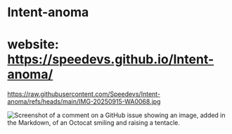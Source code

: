 
# Intent-anoma


# website: https://speedevs.github.io/Intent-anoma/

https://raw.githubusercontent.com/Speedevs/Intent-anoma/refs/heads/main/IMG-20250915-WA0068.jpg


![Screenshot of a comment on a GitHub issue showing an image, added in the Markdown, of an Octocat smiling and raising a tentacle.](https://myoctocat.com/assets/images/base-octocat.svg)
